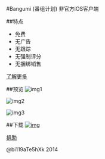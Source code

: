 #Bangumi (番组计划) 非官方iOS客户端


##特点
* 免费
* 无广告
* 无跟踪
* 无强制评分
* 无捆绑销售

[了解更多](http://chii.in/group/topic/32239)


##预览
![img1](http://a4.mzstatic.com/us/r30/Purple2/v4/8a/64/20/8a64201b-42c7-51c0-78f3-a179d91faf41/screen568x568.jpeg)

![img2](http://a5.mzstatic.com/us/r30/Purple/v4/e9/c4/1a/e9c41ace-47d9-d918-6643-33aa113f5cd6/screen568x568.jpeg)

![img3](http://a1.mzstatic.com/us/r30/Purple4/v4/0f/71/1f/0f711fc1-aa2e-feba-dcf7-23984cbbd9d1/screen568x568.jpeg)


##下载
[![img](http://blog.bi119ate5hxk.net/wp-content/uploads/2014/05/Download_on_the_App_Store_Badge_US-UK-200x59.png)](https://itunes.apple.com/cn/app/fan-zu-ji-hua+/id878016314?mt=8)


[捐助](http://blog.bi119ate5hxk.net/donate/)

@bi119aTe5hXk 2014